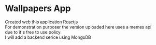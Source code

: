 # Wallpapers App

Created web this application Reactjs <br>
For demonstration purposer the version uploaded here uses a memes api due to it's free to use policy<br>
I will add a backend serice using MongoDB
